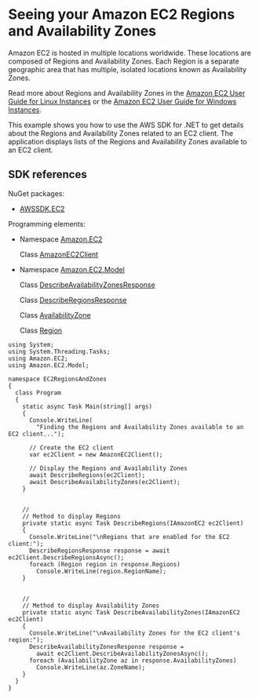 # Seeing your Amazon EC2 Regions and Availability Zones<a name="using-regions-and-availability-zones"></a>

Amazon EC2 is hosted in multiple locations worldwide\. These locations are composed of Regions and Availability Zones\. Each Region is a separate geographic area that has multiple, isolated locations known as Availability Zones\.

Read more about Regions and Availability Zones in the [Amazon EC2 User Guide for Linux Instances](https://docs.aws.amazon.com/AWSEC2/latest/UserGuide/using-regions-availability-zones.html) or the [Amazon EC2 User Guide for Windows Instances](https://docs.aws.amazon.com/AWSEC2/latest/WindowsGuide/EC2Win_Infrastructure.html#EC2Win_Regions)\.

This example shows you how to use the AWS SDK for \.NET to get details about the Regions and Availability Zones related to an EC2 client\. The application displays lists of the Regions and Availability Zones available to an EC2 client\.

## SDK references<a name="w359aac21c15c19c17b9b1"></a>

NuGet packages:
+ [AWSSDK\.EC2](https://www.nuget.org/packages/AWSSDK.EC2)

Programming elements:
+ Namespace [Amazon\.EC2](https://docs.aws.amazon.com/sdkfornet/v3/apidocs/items/EC2/NEC2.html)

  Class [AmazonEC2Client](https://docs.aws.amazon.com/sdkfornet/v3/apidocs/items/EC2/TEC2Client.html)
+ Namespace [Amazon\.EC2\.Model](https://docs.aws.amazon.com/sdkfornet/v3/apidocs/items/EC2/NEC2Model.html)

  Class [DescribeAvailabilityZonesResponse](https://docs.aws.amazon.com/sdkfornet/v3/apidocs/items/EC2/TDescribeAvailabilityZonesResponse.html)

  Class [DescribeRegionsResponse](https://docs.aws.amazon.com/sdkfornet/v3/apidocs/items/EC2/TDescribeRegionsResponse.html)

  Class [AvailabilityZone](https://docs.aws.amazon.com/sdkfornet/v3/apidocs/items/EC2/TAvailabilityZone.html)

  Class [Region](https://docs.aws.amazon.com/sdkfornet/v3/apidocs/items/EC2/TRegion.html)

```
using System;
using System.Threading.Tasks;
using Amazon.EC2;
using Amazon.EC2.Model;

namespace EC2RegionsAndZones
{
  class Program
  {
    static async Task Main(string[] args)
    {
      Console.WriteLine(
        "Finding the Regions and Availability Zones available to an EC2 client...");

      // Create the EC2 client
      var ec2Client = new AmazonEC2Client();

      // Display the Regions and Availability Zones
      await DescribeRegions(ec2Client);
      await DescribeAvailabilityZones(ec2Client);
    }


    //
    // Method to display Regions
    private static async Task DescribeRegions(IAmazonEC2 ec2Client)
    {
      Console.WriteLine("\nRegions that are enabled for the EC2 client:");
      DescribeRegionsResponse response = await ec2Client.DescribeRegionsAsync();
      foreach (Region region in response.Regions)
        Console.WriteLine(region.RegionName);
    }


    //
    // Method to display Availability Zones
    private static async Task DescribeAvailabilityZones(IAmazonEC2 ec2Client)
    {
      Console.WriteLine("\nAvailability Zones for the EC2 client's region:");
      DescribeAvailabilityZonesResponse response =
        await ec2Client.DescribeAvailabilityZonesAsync();
      foreach (AvailabilityZone az in response.AvailabilityZones)
        Console.WriteLine(az.ZoneName);
    }
  }
}
```